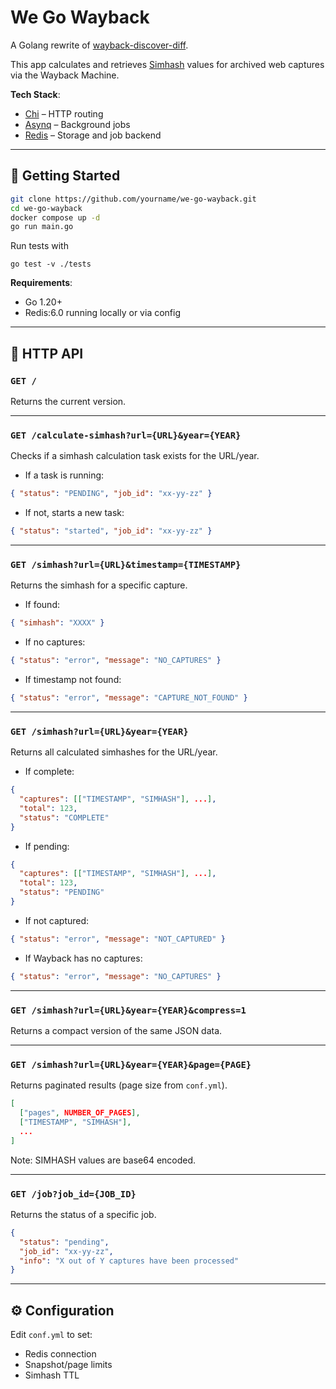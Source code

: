 # We Go Wayback

A Golang rewrite of [wayback-discover-diff](https://github.com/internetarchive/wayback-discover-diff.git).

This app calculates and retrieves [Simhash](https://en.wikipedia.org/wiki/SimHash) values for archived web captures via the Wayback Machine.

**Tech Stack**:

- [Chi](https://github.com/go-chi/chi) – HTTP routing
- [Asynq](https://github.com/hibiken/asynq) – Background jobs
- [Redis](https://redis.io) – Storage and job backend

---

## 🚀 Getting Started

```bash
git clone https://github.com/yourname/we-go-wayback.git
cd we-go-wayback
docker compose up -d
go run main.go
```

Run tests with

```
go test -v ./tests
```

**Requirements**:

- Go 1.20+
- Redis:6.0 running locally or via config

---

## 🧭 HTTP API

### `GET /`

Returns the current version.

---

### `GET /calculate-simhash?url={URL}&year={YEAR}`

Checks if a simhash calculation task exists for the URL/year.

- If a task is running:

```json
{ "status": "PENDING", "job_id": "xx-yy-zz" }
```

- If not, starts a new task:

```json
{ "status": "started", "job_id": "xx-yy-zz" }
```

---

### `GET /simhash?url={URL}&timestamp={TIMESTAMP}`

Returns the simhash for a specific capture.

- If found:

```json
{ "simhash": "XXXX" }
```

- If no captures:

```json
{ "status": "error", "message": "NO_CAPTURES" }
```

- If timestamp not found:

```json
{ "status": "error", "message": "CAPTURE_NOT_FOUND" }
```

---

### `GET /simhash?url={URL}&year={YEAR}`

Returns all calculated simhashes for the URL/year.

- If complete:

```json
{
  "captures": [["TIMESTAMP", "SIMHASH"], ...],
  "total": 123,
  "status": "COMPLETE"
}
```

- If pending:

```json
{
  "captures": [["TIMESTAMP", "SIMHASH"], ...],
  "total": 123,
  "status": "PENDING"
}
```

- If not captured:

```json
{ "status": "error", "message": "NOT_CAPTURED" }
```

- If Wayback has no captures:

```json
{ "status": "error", "message": "NO_CAPTURES" }
```

---

### `GET /simhash?url={URL}&year={YEAR}&compress=1`

Returns a compact version of the same JSON data.

---

### `GET /simhash?url={URL}&year={YEAR}&page={PAGE}`

Returns paginated results (page size from `conf.yml`).

```json
[
  ["pages", NUMBER_OF_PAGES],
  ["TIMESTAMP", "SIMHASH"],
  ...
]
```

Note: SIMHASH values are base64 encoded.

---

### `GET /job?job_id={JOB_ID}`

Returns the status of a specific job.

```json
{
  "status": "pending",
  "job_id": "xx-yy-zz",
  "info": "X out of Y captures have been processed"
}
```

---

## ⚙️ Configuration

Edit `conf.yml` to set:

- Redis connection
- Snapshot/page limits
- Simhash TTL

